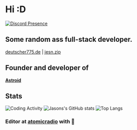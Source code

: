 # Hi :D
[![Discord Presence](https://lanyard.cnrad.dev/api/690123872674119710)](https://discord.com/users/690123872674119710)

## Some random ass full-stack developer.
[deutscher775.de](https://deutscher775.de) | [jesn.zip](https://jesn.zip)

## Founder and developer of 
**[Astroid](https://astroid.cc)**

## Stats
![Coding Activity](https://wakapi.srv1.catpawz.net/api/activity/chart/Deutscher775.svg)
![Jasons's GitHub stats](https://github-readme-stats.vercel.app/api?username=deutscher775&show_icons=true&theme=radical)
![Top Langs](https://github-readme-stats.vercel.app/api/top-langs/?username=deutscher775&layout=compact)

### Editor at <a href="https://atomic.radio" target="_blank">atomicradio</a> with 💙
